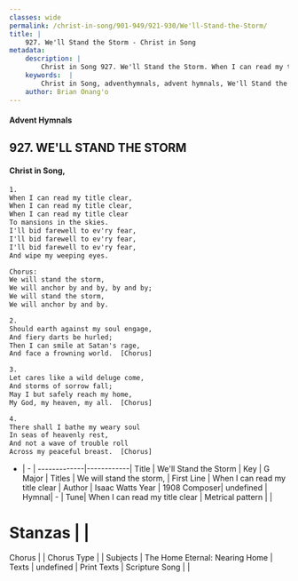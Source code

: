```yaml
---
classes: wide
permalink: /christ-in-song/901-949/921-930/We'll-Stand-the-Storm/
title: |
    927. We'll Stand the Storm - Christ in Song
metadata:
    description: |
        Christ in Song 927. We'll Stand the Storm. When I can read my title clear, When I can read my title clear, When I can read my title clear To mansions in the skies. I'll bid farewell to ev'ry fear, I'll bid farewell to ev'ry fear, I'll bid farewell to ev'ry fear, And wipe my weeping eyes. Chorus: We will stand the storm, We will anchor by and by, by and by; We will stand the storm, We will anchor by and by.
    keywords:  |
        Christ in Song, adventhymnals, advent hymnals, We'll Stand the Storm, When I can read my title clear. We will stand the storm,
    author: Brian Onang'o
---
```


#### Advent Hymnals
## 927. WE'LL STAND THE STORM
####  Christ in Song,

```txt
1.
When I can read my title clear,
When I can read my title clear,
When I can read my title clear
To mansions in the skies.
I'll bid farewell to ev'ry fear,
I'll bid farewell to ev'ry fear,
I'll bid farewell to ev'ry fear,
And wipe my weeping eyes.

Chorus:
We will stand the storm,
We will anchor by and by, by and by;
We will stand the storm,
We will anchor by and by.

2.
Should earth against my soul engage,
And fiery darts be hurled;
Then I can smile at Satan's rage,
And face a frowning world.  [Chorus]

3.
Let cares like a wild deluge come,
And storms of sorrow fall;
May I but safely reach my home,
My God, my heaven, my all.  [Chorus]

4.
There shall I bathe my weary soul
In seas of heavenly rest,
And not a wave of trouble roll 
Across my peaceful breast.  [Chorus]

```

- |   -  |
-------------|------------|
Title | We'll Stand the Storm |
Key | G Major |
Titles | We will stand the storm, |
First Line | When I can read my title clear |
Author | Isaac Watts
Year | 1908
Composer| undefined |
Hymnal|  - |
Tune| When I can read my title clear |
Metrical pattern | |
# Stanzas |  |
Chorus |  |
Chorus Type |  |
Subjects | The Home Eternal: Nearing Home |
Texts | undefined |
Print Texts | 
Scripture Song |  |
    

